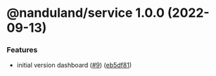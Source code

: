 # @nanduland/service 1.0.0 (2022-09-13)


### Features

* initial version dashboard ([#9](https://github.com/taskforcesh/nandu/issues/9)) ([eb5df81](https://github.com/taskforcesh/nandu/commit/eb5df814d808807ef45b133467e9aaf95441215a))

